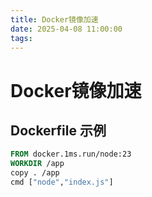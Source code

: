 ```yaml
---
title: Docker镜像加速
date: 2025-04-08 11:00:00
tags:
---
```

# Docker镜像加速

## Dockerfile 示例

```Dockerfile
FROM docker.1ms.run/node:23
WORKDIR /app
copy . /app
cmd ["node","index.js"]
```
